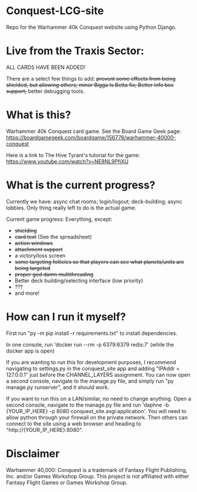 # Conquest-LCG-site
Repo for the Warhammer 40k Conquest website using Python Django.

# Live from the Traxis Sector:

ALL CARDS HAVE BEEN ADDED!

There are a select few things to add: ~~prevent some effects from
being shielded, but allowing others; minor Bigga Is Betta fix;
Better info box support;~~ better debugging tools.

# What is this?

Warhammer 40k Conquest card game. See the Board Game Geek page: 
https://boardgamegeek.com/boardgame/156776/warhammer-40000-conquest

Here is a link to The Hive Tyrant's tutorial for the game: https://www.youtube.com/watch?v=NE8NL9PfjXU

# What is the current progress?

Currently we have: async chat rooms; login/logout; deck-building; async lobbies. Only thing really left to do is the actual game.

Current game progress: Everything, except:

- ~~shielding~~
- ~~card text~~ (See the spreadsheet)
- ~~action windows~~
- ~~attachment support~~
- a victory/loss screen
- ~~some targeting follicles so that players can see what planets/units are being targeted~~
- ~~proper god damn multithreading~~
- Better deck building/selecting interface (low priority)
- ???
- and more!

# How can I run it myself?

First run "py -m pip install -r requirements.txt" to install dependencies.

In one console, run 'docker run --rm -p 6379:6379 redis:7' (while the docker app is open)

If you are wanting to run this for development purposes, I recommend navigating
to settings.py in the conquest_site app and adding
"IPAddr = 127.0.0.1" just before the CHANNEL_LAYERS assignment.
You can now open a second console, navigate to the manage.py file, and simply run
"py manage.py runserver", and it should work.

If you want to run this on a LAN/similar, no need to change anything. Open a second console,
navigate to the manage.py file and run 
'daphne -b {YOUR_IP_HERE} -p 8080 conquest_site.asgi:application'.
You will need to allow python through your firewall on the private network.
Then others can connect to the site using a web browser and heading
to "http://{YOUR_IP_HERE}:8080".

# Disclaimer

Warhammer 40,000: Conquest is a trademark of Fantasy Flight 
Publishing, Inc. and/or Games Workshop Group. This project is 
not affiliated with either Fantasy Flight Games or Games 
Workshop Group. 
